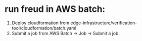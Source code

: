 # run freud in AWS batch:
1. Deploy cloudformation from edge-infrastructure/verification-tool/cloudformation/batch.yaml
2. Submit a job from AWS Batch -> Job -> Submit a job. 

